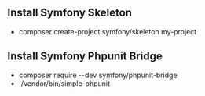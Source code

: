## Install Symfony Skeleton 
- composer create-project symfony/skeleton my-project

## Install Symfony Phpunit Bridge
- composer require --dev symfony/phpunit-bridge
- ./vendor/bin/simple-phpunit

